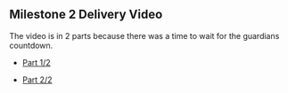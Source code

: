 ## Milestone 2 Delivery Video

The video is in 2 parts because there was a time to wait for the guardians countdown.

- [Part 1/2](https://youtu.be/S5tvs5ZEUsk)

- [Part 2/2](https://youtu.be/94-v6k7KIjY)

